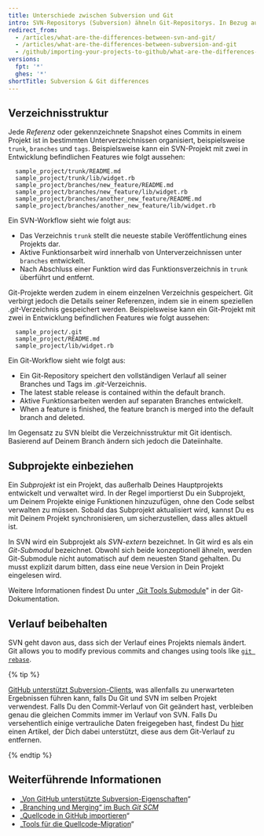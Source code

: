 ```yaml
---
title: Unterschiede zwischen Subversion und Git
intro: SVN-Repositorys (Subversion) ähneln Git-Repositorys. In Bezug auf die Architektur Deiner Projekte bestehen jedoch mehrere Unterschiede.
redirect_from:
  - /articles/what-are-the-differences-between-svn-and-git/
  - /articles/what-are-the-differences-between-subversion-and-git
  - /github/importing-your-projects-to-github/what-are-the-differences-between-subversion-and-git
versions:
  fpt: '*'
  ghes: '*'
shortTitle: Subversion & Git differences
---
```


## Verzeichnisstruktur

Jede *Referenz* oder gekennzeichnete Snapshot eines Commits in einem Projekt ist in bestimmten Unterverzeichnissen organisiert, beispielsweise `trunk`, `branches` und `tags`. Beispielsweise kann ein SVN-Projekt mit zwei in Entwicklung befindlichen Features wie folgt aussehen:

      sample_project/trunk/README.md
      sample_project/trunk/lib/widget.rb
      sample_project/branches/new_feature/README.md
      sample_project/branches/new_feature/lib/widget.rb
      sample_project/branches/another_new_feature/README.md
      sample_project/branches/another_new_feature/lib/widget.rb

Ein SVN-Workflow sieht wie folgt aus:

* Das Verzeichnis `trunk` stellt die neueste stabile Veröffentlichung eines Projekts dar.
* Aktive Funktionsarbeit wird innerhalb von Unterverzeichnissen unter `branches` entwickelt.
* Nach Abschluss einer Funktion wird das Funktionsverzeichnis in `trunk` überführt und entfernt.

Git-Projekte werden zudem in einem einzelnen Verzeichnis gespeichert. Git verbirgt jedoch die Details seiner Referenzen, indem sie in einem speziellen *.git*-Verzeichnis gespeichert werden. Beispielsweise kann ein Git-Projekt mit zwei in Entwicklung befindlichen Features wie folgt aussehen:

      sample_project/.git
      sample_project/README.md
      sample_project/lib/widget.rb

Ein Git-Workflow sieht wie folgt aus:

* Ein Git-Repository speichert den vollständigen Verlauf all seiner Branches und Tags im *.git*-Verzeichnis.
* The latest stable release is contained within the default branch.
* Aktive Funktionsarbeiten werden auf separaten Branches entwickelt.
* When a feature is finished, the feature branch is merged into the default branch and deleted.

Im Gegensatz zu SVN bleibt die Verzeichnisstruktur mit Git identisch. Basierend auf Deinem Branch ändern sich jedoch die Dateiinhalte.

## Subprojekte einbeziehen

Ein *Subprojekt* ist ein Projekt, das außerhalb Deines Hauptprojekts entwickelt und verwaltet wird. In der Regel importierst Du ein Subprojekt, um Deinem Projekte einige Funktionen hinzuzufügen, ohne den Code selbst verwalten zu müssen. Sobald das Subprojekt aktualisiert wird, kannst Du es mit Deinem Projekt synchronisieren, um sicherzustellen, dass alles aktuell ist.

In SVN wird ein Subprojekt als *SVN-extern* bezeichnet. In Git wird es als ein *Git-Submodul* bezeichnet. Obwohl sich beide konzeptionell ähneln, werden Git-Submodule nicht automatisch auf dem neuesten Stand gehalten. Du musst explizit darum bitten, dass eine neue Version in Dein Projekt eingelesen wird.

Weitere Informationen findest Du unter „[Git Tools Submodule](https://git-scm.com/book/en/Git-Tools-Submodules)" in der Git-Dokumentation.

## Verlauf beibehalten

SVN geht davon aus, dass sich der Verlauf eines Projekts niemals ändert. Git allows you to modify previous commits and changes using tools like [`git rebase`](/github/getting-started-with-github/about-git-rebase).

{% tip %}

[GitHub unterstützt Subversion-Clients](/articles/support-for-subversion-clients), was allenfalls zu unerwarteten Ergebnissen führen kann, falls Du Git und SVN im selben Projekt verwendest. Falls Du den Commit-Verlauf von Git geändert hast, verbleiben genau die gleichen Commits immer im Verlauf von SVN. Falls Du versehentlich einige vertrauliche Daten freigegeben hast, findest Du [hier](/articles/removing-sensitive-data-from-a-repository) einen Artikel, der Dich dabei unterstützt, diese aus dem Git-Verlauf zu entfernen.

{% endtip %}

## Weiterführende Informationen

- „[Von GitHub unterstützte Subversion-Eigenschaften](/articles/subversion-properties-supported-by-github)“
- [„Branching und Merging“ im Buch _Git SCM_](https://git-scm.com/book/en/Git-Branching-Basic-Branching-and-Merging)
- „[Quellcode in GitHub importieren](/articles/importing-source-code-to-github)“
- „[Tools für die Quellcode-Migration](/articles/source-code-migration-tools)“
